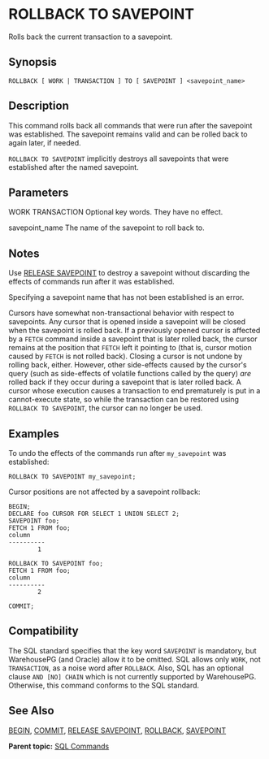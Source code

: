 # ROLLBACK TO SAVEPOINT 

Rolls back the current transaction to a savepoint.

## <a id="section2"></a>Synopsis 

``` {#sql_command_synopsis}
ROLLBACK [ WORK | TRANSACTION ] TO [ SAVEPOINT ] <savepoint_name>
```

## <a id="section3"></a>Description 

This command rolls back all commands that were run after the savepoint was established. The savepoint remains valid and can be rolled back to again later, if needed.

`ROLLBACK TO SAVEPOINT` implicitly destroys all savepoints that were established after the named savepoint.

## <a id="section4"></a>Parameters 

WORK
TRANSACTION
Optional key words. They have no effect.

savepoint\_name
The name of the savepoint to roll back to.

## <a id="section5"></a>Notes 

Use [RELEASE SAVEPOINT](RELEASE_SAVEPOINT.html) to destroy a savepoint without discarding the effects of commands run after it was established.

Specifying a savepoint name that has not been established is an error.

Cursors have somewhat non-transactional behavior with respect to savepoints. Any cursor that is opened inside a savepoint will be closed when the savepoint is rolled back. If a previously opened cursor is affected by a `FETCH` command inside a savepoint that is later rolled back, the cursor remains at the position that `FETCH` left it pointing to \(that is, cursor motion caused by `FETCH` is not rolled back\). Closing a cursor is not undone by rolling back, either. However, other side-effects caused by the cursor's query \(such as side-effects of volatile functions called by the query\) *are* rolled back if they occur during a savepoint that is later rolled back. A cursor whose execution causes a transaction to end prematurely is put in a cannot-execute state, so while the transaction can be restored using `ROLLBACK TO SAVEPOINT`, the cursor can no longer be used.

## <a id="section6"></a>Examples 

To undo the effects of the commands run after `my_savepoint` was established:

```
ROLLBACK TO SAVEPOINT my_savepoint;
```

Cursor positions are not affected by a savepoint rollback:

```
BEGIN;
DECLARE foo CURSOR FOR SELECT 1 UNION SELECT 2;
SAVEPOINT foo;
FETCH 1 FROM foo;
column 
----------
        1

ROLLBACK TO SAVEPOINT foo;
FETCH 1 FROM foo;
column 
----------
        2

COMMIT;
```

## <a id="section7"></a>Compatibility 

The SQL standard specifies that the key word `SAVEPOINT` is mandatory, but WarehousePG \(and Oracle\) allow it to be omitted. SQL allows only `WORK`, not `TRANSACTION`, as a noise word after `ROLLBACK`. Also, SQL has an optional clause `AND [NO] CHAIN` which is not currently supported by WarehousePG. Otherwise, this command conforms to the SQL standard.

## <a id="section8"></a>See Also 

[BEGIN](BEGIN.html), [COMMIT](COMMIT.html), [RELEASE SAVEPOINT](RELEASE_SAVEPOINT.html), [ROLLBACK](ROLLBACK.html), [SAVEPOINT](SAVEPOINT.html)

**Parent topic:** [SQL Commands](../sql_commands/sql_ref.html)

